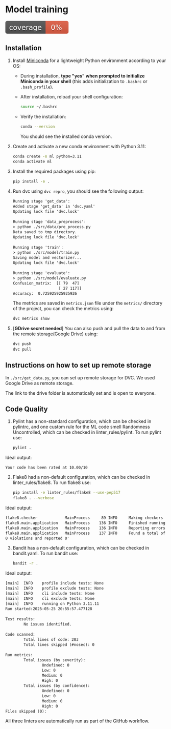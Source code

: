 # Model training
![coverage](coverage.svg)

## Installation

1. Install [Miniconda](https://www.anaconda.com/docs/getting-started/miniconda/install#windows-command-prompt) for a lightweight Python environment according to your OS:

    - During installation, **type "yes" when prompted to initialize Miniconda in your shell** (this adds initialization to `.bashrc` or `.bash_profile`).
    - After installation, reload your shell configuration:

      ```bash
      source ~/.bashrc
      ```

    - Verify the installation:

      ```bash
      conda --version
      ```

      You should see the installed conda version.

2. Create and activate a new conda environment with Python 3.11:

    ```bash
    conda create -n ml python=3.11
    conda activate ml
    ```

3. Install the required packages using pip:

    ```bash
    pip install -e .
    ```

4. Run dvc using `dvc repro`, you should see the following output:

    ```plaintext
    Running stage 'get_data':    
    Added stage 'get_data' in 'dvc.yaml'
    Updating lock file 'dvc.lock'                           

    Running stage 'data_preprocess':                                                       
    > python ./src/data/pre_process.py
    Data saved to tmp directory.
    Updating lock file 'dvc.lock'                                                          

    Running stage 'train':                                                                 
    > python ./src/model/train.py
    Saving model and vectorizer...
    Updating lock file 'dvc.lock'                                                          

    Running stage 'evaluate':                                                              
    > python ./src/model/evaluate.py
    Confusion_matrix:  [[ 79  47]
                        [ 27 117]]
    Accuracy:  0.725925925925926
    ```

    The metrics are saved in `metrics.json` file under the `metrics/` directory of the project, you can check the metrics using:

    ```bash
    dvc metrics show
    ```

5. [**GDrive secret needed**] You can also push and pull the data to and from the remote storage(Google Drive) using:

    ```bash
    dvc push
    dvc pull
    ```

## Instructions on how to set up remote storage

In `./src/get_data.py`, you can set up remote storage for DVC. We used Google Drive as remote storage.

The link to the drive folder is automatically set and is open to everyone.

## Code Quality

1. Pylint has a non-standard configuration, which can be checked in pylintrc, and one custom rule for the ML code smell Randomness Uncontrolled, which can be checked in linter_rules/pylint. To run pylint use:

    ```bash
    pylint .
    ```
Ideal output:

    Your code has been rated at 10.00/10

2. Flake8 had a non-default configuration, which can be checked in linter_rules/flake8. To run flake8 use:

    ```bash
    pip install -e linter_rules/flake8 --use-pep517
    flake8 . --verbose
    ```

Ideal output:

    flake8.checker            MainProcess     89 INFO     Making checkers
    flake8.main.application   MainProcess    136 INFO     Finished running
    flake8.main.application   MainProcess    136 INFO     Reporting errors
    flake8.main.application   MainProcess    137 INFO     Found a total of 0 violations and reported 0'

3. Bandit has a non-default configuration, which can be checked in bandit.yaml. To run bandit use:
    
    ```bash
    bandit -r .
    ```

Ideal output: 

    [main]  INFO    profile include tests: None
    [main]  INFO    profile exclude tests: None
    [main]  INFO    cli include tests: None
    [main]  INFO    cli exclude tests: None
    [main]  INFO    running on Python 3.11.11
    Run started:2025-05-25 20:55:57.477128

    Test results:
            No issues identified.

    Code scanned:
            Total lines of code: 203
            Total lines skipped (#nosec): 0

    Run metrics:
            Total issues (by severity):
                    Undefined: 0
                    Low: 0
                    Medium: 0
                    High: 0
            Total issues (by confidence):
                    Undefined: 0
                    Low: 0
                    Medium: 0
                    High: 0
    Files skipped (0):

All three linters are automatically run as part of the GitHub workflow.